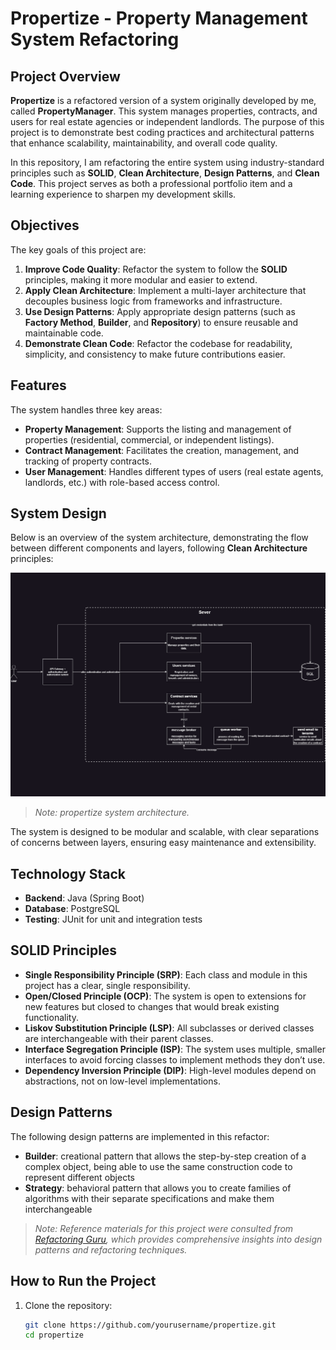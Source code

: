 ﻿# Propertize - Property Management System Refactoring

## Project Overview

**Propertize** is a refactored version of a system originally developed by me, called **PropertyManager**. This system manages properties, contracts, and users for real estate agencies or independent landlords. The purpose of this project is to demonstrate best coding practices and architectural patterns that enhance scalability, maintainability, and overall code quality.

In this repository, I am refactoring the entire system using industry-standard principles such as **SOLID**, **Clean Architecture**, **Design Patterns**, and **Clean Code**. This project serves as both a professional portfolio item and a learning experience to sharpen my development skills.

## Objectives

The key goals of this project are:

1. **Improve Code Quality**: Refactor the system to follow the **SOLID** principles, making it more modular and easier to extend.
2. **Apply Clean Architecture**: Implement a multi-layer architecture that decouples business logic from frameworks and infrastructure.
3. **Use Design Patterns**: Apply appropriate design patterns (such as **Factory Method**, **Builder**, and **Repository**) to ensure reusable and maintainable code.
4. **Demonstrate Clean Code**: Refactor the codebase for readability, simplicity, and consistency to make future contributions easier.

## Features

The system handles three key areas:

- **Property Management**: Supports the listing and management of properties (residential, commercial, or independent listings).
- **Contract Management**: Facilitates the creation, management, and tracking of property contracts.
- **User Management**: Handles different types of users (real estate agents, landlords, etc.) with role-based access control.

## System Design

Below is an overview of the system architecture, demonstrating the flow between different components and layers, following **Clean Architecture** principles:

![System Design](src\main\resources\templates\System_Design.png)

> *Note: propertize system architecture.*

The system is designed to be modular and scalable, with clear separations of concerns between layers, ensuring easy maintenance and extensibility.

## Technology Stack

- **Backend**: Java (Spring Boot)
- **Database**: PostgreSQL
- **Testing**: JUnit for unit and integration tests

## SOLID Principles

- **Single Responsibility Principle (SRP)**: Each class and module in this project has a clear, single responsibility.
- **Open/Closed Principle (OCP)**: The system is open to extensions for new features but closed to changes that would break existing functionality.
- **Liskov Substitution Principle (LSP)**: All subclasses or derived classes are interchangeable with their parent classes.
- **Interface Segregation Principle (ISP)**: The system uses multiple, smaller interfaces to avoid forcing classes to implement methods they don’t use.
- **Dependency Inversion Principle (DIP)**: High-level modules depend on abstractions, not on low-level implementations.

## Design Patterns

The following design patterns are implemented in this refactor:

- **Builder**: creational pattern that allows the step-by-step creation of a complex object, being able to use the same construction code to represent different objects
- **Strategy**: behavioral pattern that allows you to create families of algorithms with their separate specifications and make them interchangeable

> *Note: Reference materials for this project were consulted from [Refactoring Guru](https://refactoring.guru/pt-br), which provides comprehensive insights into design patterns and refactoring techniques.*

## How to Run the Project

1. Clone the repository:
   ```bash
   git clone https://github.com/yourusername/propertize.git
   cd propertize



